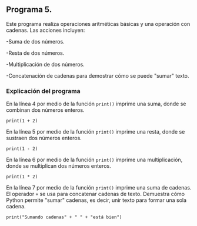 ## Programa 5. 
Este programa realiza operaciones aritméticas básicas y una operación con cadenas. Las acciones incluyen:

-Suma de dos números.

-Resta de dos números.

-Multiplicación de dos números.

-Concatenación de cadenas para demostrar cómo se puede "sumar" texto.


### Explicación del programa 
En la línea 4 por medio de la función `print()` imprime una suma, donde se combinan dos números enteros.
```
print(1 + 2)
```

En la línea 5 por medio de la función `print()` imprime una resta, donde se sustraen dos números enteros.
```
print(1 - 2)
```

En la línea 6 por medio de la función `print()` imprime una multiplicación, donde se multiplican dos números enteros. 
```
print(1 * 2)
```

En la línea 7 por medio de la función `print()` imprime una suma de cadenas. El operador `+` se usa para concatenar cadenas de texto. Demuestra cómo Python permite "sumar" cadenas, es decir, unir texto para formar una sola cadena.
```
print("Sumando cadenas" + " " + "está bien")
```

